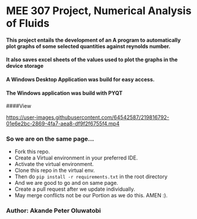 ﻿# MEE 307 Project, Numerical Analysis of Fluids
#### This project entails the development of an A program to automatically plot graphs of some selected quantities against reynolds number.
#### It also saves excel sheets of the values used to plot the graphs in the device storage
#### A Windows Desktop Application was build for easy access.

#### The Windows application was build with PYQT

####View


https://user-images.githubusercontent.com/64542587/219816792-01e6e2bc-2869-4fa7-aea8-df9f2f6755f4.mp4


### So we are on the same page...
* Fork this repo.
* Create a Virtual environment in your preferred IDE.
* Activate the virtual environment.
* Clone this repo in the virtual env.
* Then do ```pip install -r requirements.txt``` in the root directory
* And we are good to go and on same page.
* Create a pull request after we update individually.
* May merge conflicts not be our Portion as we do this. AMEN :).

### Author: Akande Peter Oluwatobi


